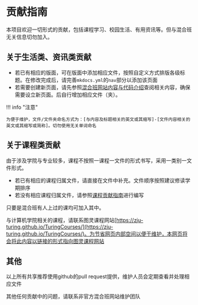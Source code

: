 # 贡献指南
本项目欢迎一切形式的贡献，包括课程学习、校园生活、有用资讯等。但与混合班无关信息切勿加入。
## 关于生活类、资讯类贡献

- 若已有相应的版面，可在版面中添加相应文件，按照自定义方式排版各级标题。在修改完成后，请完善`mkdocs.yml`的`nav`部分以添加该页面
- 若需要创建新页面，请先参照[混合班网站内容与代码介绍](github混合网站的底层代码与逻辑指南.pdf)查阅相关内容，确保需要设立新页面。后自行增加相应文件（夹）。

!!! info "注意"

    为便于维护，文件/文件夹命名方式为：[与内容及标题相关的英文或其缩写]-[文件内容相关的英文或其缩写或简称]。切勿使用无关单词命名

## 关于课程类贡献
由于涉及学院与专业较多，课程不按照一课程一文件的形式书写，采用一类别一文件形式。

- 若已有相应的课程归属文件，请直接在文件中补充。文件顺序按照建议修读学期排序
- 若没有相应课程归属文件，请参照[课程贡献指南](colleges/template.md)进行编写

只要是混合班有人上过的课均可加入其中。

与计算机学院相关的课程，请联系图灵课程网站[https://zju-turing.github.io/TuringCourses/](https://zju-turing.github.io/TuringCourses/)。为节省网页内部空间以便于维护，本网页将会将此内容以链接的形式指向图灵课程网站

## 其他
以上所有共享推荐使用github的pull request提供，维护人员会定期查看并处理相应文件

其他任何贡献中的问题，请联系非官方混合班网站维护团队
